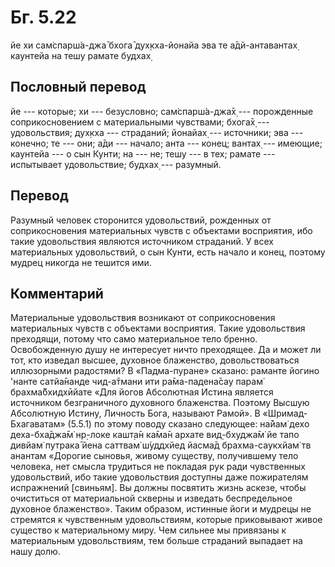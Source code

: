 # Бг. 5.22

йе хи сам̇спарш́а-джа̄ бхога̄ дух̣кха-йонайа эва те а̄дй-антавантах̣ каунтейа
на тешу рамате будхах̣

## Пословный перевод

йе --- которые; хи --- безусловно; сам̇спарш́а-джа̄х̣ --- порожденные
соприкосновением с материальными чувствами; бхога̄х̣ --- удовольствия;
дух̣кха --- страданий; йонайах̣ --- источники; эва --- конечно; те ---
они; а̄ди --- начало; анта --- конец; вантах̣ --- имеющие; каунтейа --- о
сын Кунти; на --- не; тешу --- в тех; рамате --- испытывает
удовольствие; будхах̣ --- разумный.

## Перевод

Разумный человек сторонится удовольствий, рожденных от соприкосновения
материальных чувств с объектами восприятия, ибо такие удовольствия
являются источником страданий. У всех материальных удовольствий, о сын
Кунти, есть начало и конец, поэтому мудрец никогда не тешится ими.

## Комментарий

Материальные удовольствия возникают от соприкосновения материальных
чувств с объектами восприятия. Такие удовольствия преходящи, потому что
само материальное тело бренно. Освобожденную душу не интересует ничто
преходящее. Да и может ли тот, кто изведал высшее, духовное блаженство,
довольствоваться иллюзорными радостями? В «Падма-пуране» сказано:
раманте йогино 'нанте сатйа̄нанде чид-а̄тмани ити ра̄ма-падена̄сау парам̇
брахма̄бхидхӣйате «Для йогов Абсолютная Истина является источником
безграничного духовного блаженства. Поэтому Высшую Абсолютную Истину,
Личность Бога, называют Рамой». В «Шримад-Бхагаватам» (5.5.1) по этому
поводу сказано следующее: на̄йам̇ дехо деха-бха̄джа̄м̇ нр̣-локе кашт̣а̄н ка̄ма̄н
архате вид̣-бхуджа̄м̇ йе тапо дивйам̇ путрака̄ йена саттвам̇ ш́уддхйед йасма̄д
брахма-саукхйам̇ тв анантам «Дорогие сыновья, живому существу,
получившему тело человека, нет смысла трудиться не покладая рук ради
чувственных удовольствий, ибо такие удовольствия доступны даже
пожирателям испражнений \[свиньям\]. Вы должны посвятить жизнь аскезе,
чтобы очиститься от материальной скверны и изведать беспредельное
духовное блаженство». Таким образом, истинные йоги и мудрецы не
стремятся к чувственным удовольствиям, которые приковывают живое
существо к материальному миру. Чем сильнее мы привязаны к материальным
удовольствиям, тем больше страданий выпадает на нашу долю.
